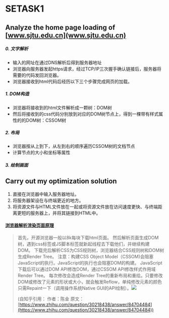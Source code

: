 # SETASK1

## Analyze the home page loading of [www.sjtu.edu.cn](www.sjtu.edu.cn)
##### 0. 文字解析
   - 输入的网址在通过DNS解析后得到服务器地址
   - 浏览器向服务器发起https请求，经过TCP/IP三次握手确认链接后，服务器将需要的代码发回浏览器。
   - 浏览器接收到html代码后经历以下三个步骤完成网页的加载。
##### 1. DOM构造
   - 浏览器将接收到的html文件解析成一颗树：DOM树
   - 然后将接收到的css代码分别放到对应的DOM树节点上，得到一棵带有样式属性的的DOM树：CSSOM树
##### 2. 布局
   - 浏览器按从上到下，从左到右的顺序遍历CSSOM树的文档节点
   - 计算节点的大小和坐标等属性
##### 3. 绘制画面

## Carry out my optimization solution
1. 直接在浏览器中输入服务器地址。
2. 将服务器架设在与终端更近的地方。
3. 将资源文件与HTML文件放在一起或将资源文件放在访问速度更快、与终端距离更短的服务器上，并将其链接到HTML中。

#### [浏览器解析渲染页面原理](https://www.zhihu.com/question/30218438/answer/84704484)
> 首先，开源浏览器一般以8k每块下载html页面。
然后解析页面生成DOM树，遇到css标签或JS脚本标签就新起线程去下载他们，并继续构建DOM。
下载完后解析CSS为CSS规则树，浏览器结合CSS规则树和DOM树生成Render Tree。
注意：构建CSS Object Model（CSSOM)会阻塞JavaScript的执行。JavaScript的执行也会阻塞DOM的构建。
JavaScript下载后可以通过DOM API修改DOM，通过CSSOM API修改样式作用域Render Tree。
每次修改会造成Render Tree的重新布局和重绘。只要修改DOM或修改了元素的形状或大小，就会触发Reflow，单纯修改元素的颜色只需Repaint一下（调用操作系统Native GUI的API绘制）。![](https://pic2.zhimg.com/e8bc40d7006f13fa0a191d774b7db36a_r.jpg?source=1940ef5c)
>
>(自知乎引用：
作者：陈金
原文：[https://www.zhihu.com/question/30218438/answer/84704484](https://www.zhihu.com/question/30218438/answer/84704484))